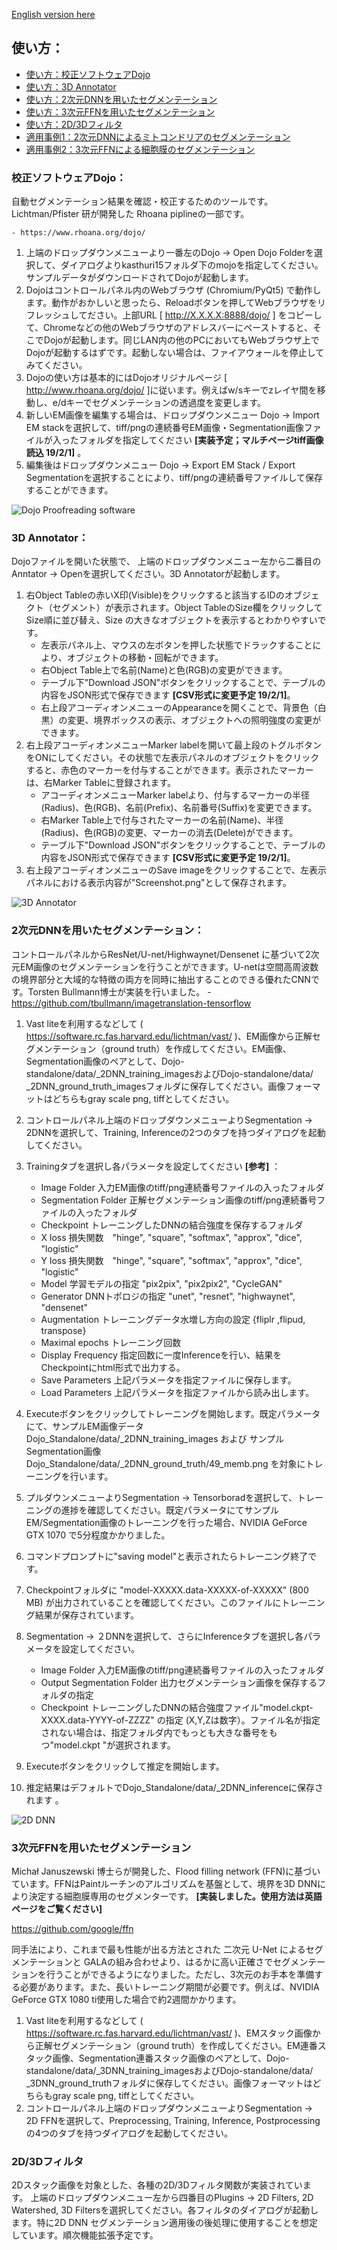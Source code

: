 [English version here](HowToUse.md)

## 使い方：

- [使い方：校正ソフトウェアDojo](#校正ソフトウェアDojo)
- [使い方：3D Annotator](#3D-Annotator)
- [使い方：2次元DNNを用いたセグメンテーション](#2次元DNNを用いたセグメンテーション)
- [使い方：3次元FFNを用いたセグメンテーション](#3次元FFNを用いたセグメンテーション)
- [使い方：2D/3Dフィルタ](#2D3Dフィルタ)
- [適用事例1：2次元DNNによるミトコンドリアのセグメンテーション](Workflow1.ja.md)
- [適用事例2：3次元FFNによる細胞膜のセグメンテーション](Workflow2.ja.md)

### 校正ソフトウェアDojo：
自動セグメンテーション結果を確認・校正するためのツールです。Lichtman/Pfister 研が開発した Rhoana piplineの一部です。

	- https://www.rhoana.org/dojo/

1. 上端のドロップダウンメニューより一番左のDojo → Open Dojo Folderを選択して、ダイアログよりkasthuri15フォルダ下のmojoを指定してください。サンプルデータがダウンロードされてDojoが起動します。
2. Dojoはコントロールパネル内のWebブラウザ (Chromium/PyQt5) で動作します。動作がおかしいと思ったら、Reloadボタンを押してWebブラウザをリフレッシュしてださい。上部URL [ http://X.X.X.X:8888/dojo/ ] をコピーして、Chromeなどの他のWebブラウザのアドレスバーにペーストすると、そこでDojoが起動します。同じLAN内の他のPCにおいてもWebブラウザ上でDojoが起動するはずです。起動しない場合は、ファイアウォールを停止してみてください。
3. Dojoの使い方は基本的にはDojoオリジナルページ [ http://www.rhoana.org/dojo/ ]に従います。例えばw/sキーでzレイヤ間を移動し、e/dキーでセグメンテーションの透過度を変更します。
4. 新しいEM画像を編集する場合は、ドロップダウンメニュー Dojo → Import EM stackを選択して、tiff/pngの連続番号EM画像・Segmentation画像ファイルが入ったフォルダを指定してください **[実装予定；マルチページtiff画像読込 19/2/1]** 。
5. 編集後はドロップダウンメニュー Dojo → Export EM Stack / Export Segmentationを選択することにより、tiff/pngの連続番号ファイルして保存することができます。

![Dojo Proofreading software](https://github.com/urakubo/Dojo-standalone/blob/main0.3/Images/Dojo.png "Dojo")


### 3D Annotator：
Dojoファイルを開いた状態で、 上端のドロップダウンメニュー左から二番目のAnntator → Openを選択してください。3D Annotatorが起動します。
1. 右Object Tableの赤いX印(Visible)をクリックすると該当するIDのオブジェクト（セグメント）が表示されます。Object TableのSize欄をクリックしてSize順に並び替え、Size の大きなオブジェクトを表示するとわかりやすいです。
	- 左表示パネル上、マウスの左ボタンを押した状態でドラックすることにより、オブジェクトの移動・回転ができます。
	- 右Object Table上で名前(Name)と色(RGB)の変更ができます。
	- テーブル下"Download JSON"ボタンをクリックすることで、テーブルの内容をJSON形式で保存できます **[CSV形式に変更予定 19/2/1]**。
	- 右上段アコーディオンメニューのAppearanceを開くことで、背景色（白黒）の変更、境界ボックスの表示、オブジェクトへの照明強度の変更ができます。
2. 右上段アコーディオンメニューMarker labelを開いて最上段のトグルボタンをONにしてください。その状態で左表示パネルのオブジェクトをクリックすると、赤色のマーカーを付与することができます。表示されたマーカーは、右Marker Tableに登録されます。
	- アコーディオンメニューMarker labelより、付与するマーカーの半径(Radius)、色(RGB)、名前(Prefix)、名前番号(Suffix)を変更できます。
	- 右Marker Table上で付与されたマーカーの名前(Name)、半径(Radius)、色(RGB)の変更、マーカーの消去(Delete)ができます。
	- テーブル下"Download JSON"ボタンをクリックすることで、テーブルの内容をJSON形式で保存できます **[CSV形式に変更予定 19/2/1]**。
3. 右上段アコーディオンメニューのSave imageをクリックすることで、左表示パネルにおける表示内容が"Screenshot.png"として保存されます。

![3D Annotator](https://github.com/urakubo/Dojo-standalone/blob/main0.3/Images/Annotator.png "3D Annotator")


### 2次元DNNを用いたセグメンテーション：
コントロールパネルからResNet/U-net/Highwaynet/Densenet に基づいて2次元EM画像のセグメンテーションを行うことができます。U-netは空間高周波数の境界部分と大域的な特徴の両方を同時に抽出することのできる優れたCNNです。Torsten Bullmann博士が実装を行いました。
	- <https://github.com/tbullmann/imagetranslation-tensorflow>

1. Vast liteを利用するなどして ( https://software.rc.fas.harvard.edu/lichtman/vast/ )、EM画像から正解セグメンテーション（ground truth）を作成してください。EM画像、Segmentation画像のペアとして、Dojo-standalone/data/_2DNN_training_imagesおよびDojo-standalone/data/ _2DNN_ground_truth_imagesフォルダに保存してください。画像フォーマットはどちらもgray scale png, tiffとしてください。
2. コントロールパネル上端のドロップダウンメニューよりSegmentation → 2DNNを選択して、Training, Inferenceの2つのタブを持つダイアログを起動してください。
3. Trainingタブを選択し各パラメータを設定してください **[参考]** ：
	- Image Folder 入力EM画像のtiff/png連続番号ファイルの入ったフォルダ
	- Segmentation Folder 正解セグメンテーション画像のtiff/png連続番号ファイルの入ったフォルダ
	- Checkpoint	トレーニングしたDNNの結合強度を保存するフォルダ
	- X loss		損失関数　"hinge", "square", "softmax", "approx", "dice", "logistic"
	- Y loss		損失関数　"hinge", "square", "softmax", "approx", "dice", "logistic"
	- Model		学習モデルの指定 "pix2pix", "pix2pix2", "CycleGAN"
	- Generator	DNNトポロジの指定 "unet", "resnet", "highwaynet", "densenet"
	- Augmentation	トレーニングデータ水増し方向の設定 {fliplr  ,flipud, transpose} 
	- Maximal epochs	トレーニング回数	
	- Display Frequency 	指定回数に一度Inferenceを行い、結果をCheckpointにhtml形式で出力する。
	- Save Parameters	上記パラメータを指定ファイルに保存します。
	- Load Parameters	上記パラメータを指定ファイルから読み出します。

4. Executeボタンをクリックしてトレーニングを開始します。既定パラメータにて、サンプルEM画像データDojo_Standalone/data/_2DNN_training_images および サンプルSegmentation画像Dojo_Standalone/data/_2DNN_ground_truth/49_memb.png を対象にトレーニングを行います。
5. プルダウンメニューよりSegmentation → Tensorboradを選択して、トレーニングの進捗を確認してください。既定パラメータにてサンプルEM/Segmentation画像のトレーニングを行った場合、NVIDIA GeForce GTX 1070 で5分程度かかりました。
6. コマンドプロンプトに"saving model"と表示されたらトレーニング終了です。
7. Checkpointフォルダに "model-XXXXX.data-XXXXX-of-XXXXX" (800 MB) が出力されていることを確認してください。このファイルにトレーニング結果が保存されています。
8. Segmentation → ２DNNを選択して、さらにInferenceタブを選択し各パラメータを設定してください。
	- Image Folder	入力EM画像のtiff/png連続番号ファイルの入ったフォルダ
	- Output Segmentation Folder 出力セグメンテーション画像を保存するフォルダの指定
	- Checkpoint トレーニングしたDNNの結合強度ファイル"model.ckpt-XXXX.data-YYYY-of-ZZZZ" の指定 (X,Y,Zは数字）。ファイル名が指定されない場合は、指定フォルダ内でもっとも大きな番号をもつ"model.ckpt "が選択されます。

9. Executeボタンをクリックして推定を開始します。
10. 推定結果はデフォルトでDojo_Standalone/data/_2DNN_inferenceに保存されます 。

![2D DNN](https://github.com/urakubo/Dojo-standalone/blob/main0.3/Images/_2DNN.png "2D DNN")


### 3次元FFNを用いたセグメンテーション
Michał Januszewski 博士らが開発した、Flood filling network (FFN)に基づいています。FFNはPaintルーチンのアルゴリズムを基盤として、境界を3D DNNにより決定する細胞膜専用のセグメンターです。 **[実装しました。使用方法は英語ページをご覧ください]** 

 <https://github.com/google/ffn>

同手法により、これまで最も性能が出る方法とされた 二次元 U-Net によるセグメンテーションと GALAの組み合わせより、はるかに高い正確さでセグメンテーションを行うことができるようになりました。ただし、3次元のお手本を準備する必要があります。また、長いトレーニング期間が必要です。例えば、NVIDIA GeForce GTX 1080 ti使用した場合で約2週間かかります。

1. Vast liteを利用するなどして ( https://software.rc.fas.harvard.edu/lichtman/vast/ )、EMスタック画像から正解セグメンテーション（ground truth）を作成してください。EM連番スタック画像、Segmentation連番スタック画像のペアとして、Dojo-standalone/data/_3DNN_training_imagesおよびDojo-standalone/data/ _3DNN_ground_truthフォルダに保存してください。画像フォーマットはどちらもgray scale png, tiffとしてください。
2. コントロールパネル上端のドロップダウンメニューよりSegmentation → 2D FFNを選択して、Preprocessing, Training, Inference, Postprocessingの4つのタブを持つダイアログを起動してください。


### 2D/3Dフィルタ
2Dスタック画像を対象とした、各種の2D/3Dフィルタ関数が実装されています。
上端のドロップダウンメニュー左から四番目のPlugins → 2D Filters, 2D Watershed, 3D Filtersを選択してください。各フィルタのダイアログが起動します。特に2D DNN セグメンテーション適用後の後処理に使用することを想定しています。順次機能拡張予定です。


